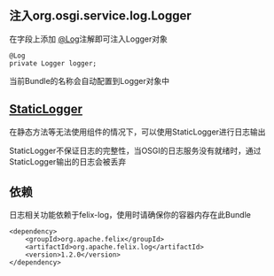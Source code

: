 
## 注入org.osgi.service.log.Logger

在字段上添加 [@Log](https://github.com/guyi-maple/ipojo/blob/master/src/main/java/tech/guyi/ipojo/application/osgi/log/Log.java)注解即可注入Logger对象

```
@Log
private Logger logger;
```

当前Bundle的名称会自动配置到Logger对象中

## [StaticLogger](https://github.com/guyi-maple/ipojo/blob/master/src/main/java/tech/guyi/ipojo/application/osgi/log/StaticLogger.java)

在静态方法等无法使用组件的情况下，可以使用StaticLogger进行日志输出

StaticLogger不保证日志的完整性，当OSGI的日志服务没有就绪时，通过StaticLogger输出的日志会被丢弃

## 依赖

日志相关功能依赖于felix-log，使用时请确保你的容器内存在此Bundle

```
<dependency>
    <groupId>org.apache.felix</groupId>
    <artifactId>org.apache.felix.log</artifactId>
    <version>1.2.0</version>
</dependency>
```